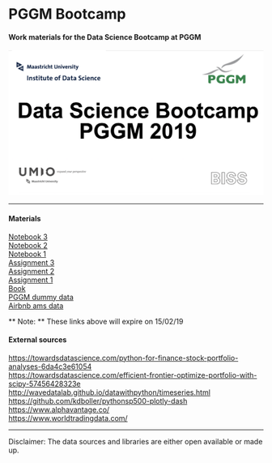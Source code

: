# PGGM Bootcamp

#### Work materials for the Data Science Bootcamp at PGGM

![](img/bootcamp.png)

---
#### Materials

[Notebook 3](http://bit.ly/bootcamp_notebook_3)  
[Notebook 2](http://bit.ly/bootcamp_notebook2)  
[Notebook 1](http://bit.ly/bootcamp_notebook1)  
[Assignment 3](http://bit.ly/bootcamp_ex3)  
[Assignment 2](http://bit.ly/bootcamp_ex2)  
[Assignment 1](http://bit.ly/bootcamp_ex1)  
[Book](http://bit.ly/2RJCXx3)  
[PGGM dummy data](http://bit.ly/PGGM_dataset)  
[Airbnb ams data](http://bit.ly/airbnb_ams_dataset)  

** Note: ** These links above will expire on 15/02/19

#### External sources
https://towardsdatascience.com/python-for-finance-stock-portfolio-analyses-6da4c3e61054  
https://towardsdatascience.com/efficient-frontier-optimize-portfolio-with-scipy-57456428323e  
http://wavedatalab.github.io/datawithpython/timeseries.html  
https://github.com/kdboller/pythonsp500-plotly-dash  
https://www.alphavantage.co/  
https://www.worldtradingdata.com/  

---

Disclaimer: The data sources and libraries are either open available or made up.